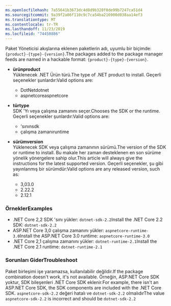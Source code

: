 ```yaml
---
ms.openlocfilehash: 7a55641b3673dc4d8d9b328f0de99b7247ca51d4
ms.sourcegitcommit: 9a39f2a06f110c9c7ca54ba216900d038aa14ef3
ms.translationtype: MT
ms.contentlocale: tr-TR
ms.lasthandoff: 11/23/2019
ms.locfileid: "74450886"
---
```


<span data-ttu-id="5b7a3-101">Paket Yöneticisi akışlarına eklenen paketlerin adı, uyumlu bir biçimde: `{product}-{type}-{version}`.</span><span class="sxs-lookup"><span data-stu-id="5b7a3-101">The packages added to the package manager feeds are named in a hackable format: `{product}-{type}-{version}`.</span></span>

- <span data-ttu-id="5b7a3-102">**ürün**</span><span class="sxs-lookup"><span data-stu-id="5b7a3-102">**product**</span></span>\
<span data-ttu-id="5b7a3-103">Yüklenecek .NET Ürün türü.</span><span class="sxs-lookup"><span data-stu-id="5b7a3-103">The type of .NET product to install.</span></span> <span data-ttu-id="5b7a3-104">Geçerli seçenekler şunlardır:</span><span class="sxs-lookup"><span data-stu-id="5b7a3-104">Valid options are:</span></span>

  - <span data-ttu-id="5b7a3-105">DotNet</span><span class="sxs-lookup"><span data-stu-id="5b7a3-105">dotnet</span></span>
  - <span data-ttu-id="5b7a3-106">aspnetcore</span><span class="sxs-lookup"><span data-stu-id="5b7a3-106">aspnetcore</span></span>

- <span data-ttu-id="5b7a3-107">**tür**</span><span class="sxs-lookup"><span data-stu-id="5b7a3-107">**type**</span></span>\
<span data-ttu-id="5b7a3-108">SDK 'Yı veya çalışma zamanını seçer.</span><span class="sxs-lookup"><span data-stu-id="5b7a3-108">Chooses the SDK or the runtime.</span></span> <span data-ttu-id="5b7a3-109">Geçerli seçenekler şunlardır:</span><span class="sxs-lookup"><span data-stu-id="5b7a3-109">Valid options are:</span></span>

  - <span data-ttu-id="5b7a3-110">'sının</span><span class="sxs-lookup"><span data-stu-id="5b7a3-110">sdk</span></span>
  - <span data-ttu-id="5b7a3-111">çalışma zamanı</span><span class="sxs-lookup"><span data-stu-id="5b7a3-111">runtime</span></span>

- <span data-ttu-id="5b7a3-112">**sürüm**</span><span class="sxs-lookup"><span data-stu-id="5b7a3-112">**version**</span></span>\
<span data-ttu-id="5b7a3-113">Yüklenecek SDK veya çalışma zamanının sürümü.</span><span class="sxs-lookup"><span data-stu-id="5b7a3-113">The version of the SDK or runtime to install.</span></span> <span data-ttu-id="5b7a3-114">Bu makale her zaman desteklenen en son sürüme yönelik yönergelere sahip olur.</span><span class="sxs-lookup"><span data-stu-id="5b7a3-114">This article will always give the instructions for the latest supported version.</span></span> <span data-ttu-id="5b7a3-115">Geçerli seçenekler, şu gibi yayınlanmış bir sürümdür:</span><span class="sxs-lookup"><span data-stu-id="5b7a3-115">Valid options are any released version, such as:</span></span>

  - <span data-ttu-id="5b7a3-116">3,0</span><span class="sxs-lookup"><span data-stu-id="5b7a3-116">3.0</span></span>
  - <span data-ttu-id="5b7a3-117">2.2</span><span class="sxs-lookup"><span data-stu-id="5b7a3-117">2.2</span></span>
  - <span data-ttu-id="5b7a3-118">2.1</span><span class="sxs-lookup"><span data-stu-id="5b7a3-118">2.1</span></span>

### <a name="examples"></a><span data-ttu-id="5b7a3-119">Örnekler</span><span class="sxs-lookup"><span data-stu-id="5b7a3-119">Examples</span></span>

- <span data-ttu-id="5b7a3-120">.NET Core 2,2 SDK 'sını yükler: `dotnet-sdk-2.2`</span><span class="sxs-lookup"><span data-stu-id="5b7a3-120">Install the .NET Core 2.2 SDK: `dotnet-sdk-2.2`</span></span>
- <span data-ttu-id="5b7a3-121">ASP.NET Core 3,0 çalışma zamanını yükler: `aspnetcore-runtime-3.0`</span><span class="sxs-lookup"><span data-stu-id="5b7a3-121">Install the ASP.NET Core 3.0 runtime: `aspnetcore-runtime-3.0`</span></span>
- <span data-ttu-id="5b7a3-122">.NET Core 2,1 çalışma zamanını yükler: `dotnet-runtime-2.1`</span><span class="sxs-lookup"><span data-stu-id="5b7a3-122">Install the .NET Core 2.1 runtime: `dotnet-runtime-2.1`</span></span>

### <a name="troubleshoot"></a><span data-ttu-id="5b7a3-123">Sorunları Gider</span><span class="sxs-lookup"><span data-stu-id="5b7a3-123">Troubleshoot</span></span>

<span data-ttu-id="5b7a3-124">Paket birleşimi işe yaramazsa, kullanılabilir değildir.</span><span class="sxs-lookup"><span data-stu-id="5b7a3-124">If the package combination doesn't work, it's not available.</span></span> <span data-ttu-id="5b7a3-125">Örneğin, ASP.NET Core SDK yoktur, SDK bileşenleri .NET Core SDK eklenir.</span><span class="sxs-lookup"><span data-stu-id="5b7a3-125">For example, there isn't an ASP.NET Core SDK, the SDK components are included with the .NET Core SDK.</span></span> <span data-ttu-id="5b7a3-126">`aspnetcore-sdk-2.2` değeri hatalı ve `dotnet-sdk-2.2` olmalıdır</span><span class="sxs-lookup"><span data-stu-id="5b7a3-126">The value `aspnetcore-sdk-2.2` is incorrect and should be `dotnet-sdk-2.2`</span></span>
